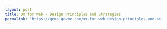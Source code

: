 ```yaml
---
layout: post
title: UX for Web - Design Principles and Strategies
permalink: "https://gems.gevme.com/ux-for-web-design-principles-and-strategies-31052019"
---
```

